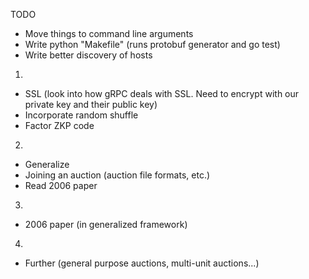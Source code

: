 TODO

- Move things to command line arguments
- Write python "Makefile" (runs protobuf generator and go test)
- Write better discovery of hosts


1.
- SSL (look into how gRPC deals with SSL. Need to encrypt with our private key and their public key)
- Incorporate random shuffle
- Factor ZKP code

2.
- Generalize
- Joining an auction (auction file formats, etc.)
- Read 2006 paper

3.
- 2006 paper (in generalized framework)

4.
- Further (general purpose auctions, multi-unit auctions...)
